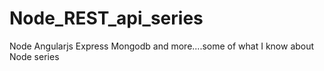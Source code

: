 # Node_REST_api_series
Node Angularjs Express Mongodb and more....some of what I know about Node series 
